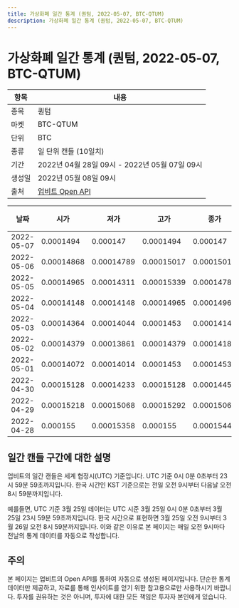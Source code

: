 ```yaml
---
title: 가상화폐 일간 통계 (퀀텀, 2022-05-07, BTC-QTUM)
description: 가상화폐 일간 통계 (퀀텀, 2022-05-07, BTC-QTUM)
---
```



가상화폐 일간 통계 (퀀텀, 2022-05-07, BTC-QTUM)
===

|항목|내용|
|--|--|
|종목|퀀텀|
|마켓|BTC-QTUM|
|단위|BTC|
|종류|일 단위 캔들 (10일치)|
|기간|2022년 04월 28일 09시 - 2022년 05월 07일 09시|
|생성일|2022년 05월 08일 09시|
|출처|[업비트 Open API](https://docs.upbit.com)|


|날짜|시가|저가|고가|종가|비고|
|--|--|--|--|--|--|
|2022-05-07|0.0001494|0.000147|0.0001494|0.000147|    |
|2022-05-06|0.00014868|0.00014789|0.00015017|0.00015017|    |
|2022-05-05|0.00014965|0.00014311|0.00015339|0.00014787|    |
|2022-05-04|0.00014148|0.00014148|0.00014965|0.00014965|    |
|2022-05-03|0.00014364|0.00014044|0.0001453|0.00014148|    |
|2022-05-02|0.00014379|0.00013861|0.00014379|0.00014182|    |
|2022-05-01|0.00014072|0.00014014|0.0001453|0.0001453|    |
|2022-04-30|0.00015128|0.00014233|0.00015128|0.0001445|    |
|2022-04-29|0.00015218|0.00015068|0.00015292|0.00015068|    |
|2022-04-28|0.000155|0.00015358|0.000155|0.00015445|    |


일간 캔들 구간에 대한 설명
---


업비트의 일간 캔들은 세계 협정시(UTC) 기준입니다. 
UTC 기준 0시 0분 0초부터 23시 59분 59초까지입니다. 
한국 시간인 KST 기준으로는 전일 오전 9시부터 다음날 오전 8시 59분까지입니다. 


예를들면, UTC 기준 3월 25일 데이터는 UTC 시준 3월 25일 0시 0분 0초부터 3월 25일 23시 59분 59초까지입니다. 
한국 시간으로 표현하면 3월 25일 오전 9시부터 3월 26일 오전 8시 59분까지입니다. 
이와 같은 이유로 본 페이지는 매일 오전 9시마다 전날의 통계 데이터를 자동으로 작성합니다. 


주의
---


본 페이지는 업비트의 Open API를 통하여 자동으로 생성된 페이지입니다. 
단순한 통계 데이터만 제공하고, 자료를 통해 인사이트를 얻기 위한 참고용으로만 사용하시기 바랍니다. 
투자를 권유하는 것은 아니며, 투자에 대한 모든 책임은 투자자 본인에게 있습니다. 
